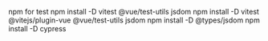 npm for test
npm install -D vitest @vue/test-utils jsdom
npm install -D vitest @vitejs/plugin-vue @vue/test-utils jsdom
npm install -D @types/jsdom
npm install -D cypress
